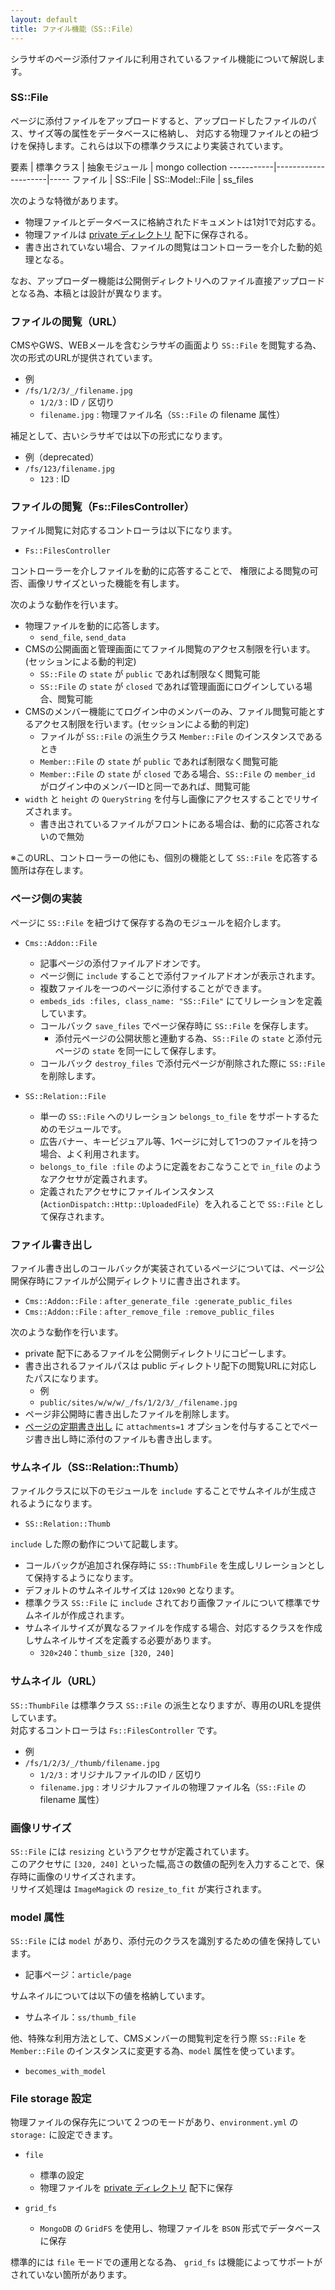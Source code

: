 ```yaml
---
layout: default
title: ファイル機能（SS::File）
---
```


シラサギのページ添付ファイルに利用されているファイル機能について解説します。

### SS::File

ページに添付ファイルをアップロードすると、アップロードしたファイルのパス、サイズ等の属性をデータベースに格納し、
対応する物理ファイルとの紐づけを保持します。これらは以下の標準クラスにより実装されています。

要素 | 標準クラス | 抽象モジュール | mongo collection
-----------|---------------------|-----
ファイル | SS::File  | SS::Model::File | ss_files

次のような特徴があります。

- 物理ファイルとデータベースに格納されたドキュメントは1対1で対応する。
- 物理ファイルは [private ディレクトリ](/devel/directories.html#-private) 配下に保存される。
- 書き出されていない場合、ファイルの閲覧はコントローラーを介した動的処理となる。

なお、アップローダー機能は公開側ディレクトリへのファイル直接アップロードとなる為、本稿とは設計が異なります。

### ファイルの閲覧（URL）

CMSやGWS、WEBメールを含むシラサギの画面より `SS::File` を閲覧する為、次の形式のURLが提供されています。

- 例
- `/fs/1/2/3/_/filename.jpg`
  - `1/2/3` : ID `/` 区切り
  - `filename.jpg` : 物理ファイル名（`SS::File` の filename 属性）

補足として、古いシラサギでは以下の形式になります。

- 例（deprecated）
- `/fs/123/filename.jpg`
  - `123` : ID

### ファイルの閲覧（Fs::FilesController）

ファイル閲覧に対応するコントローラは以下になります。

- `Fs::FilesController`

コントローラーを介しファイルを動的に応答することで、
権限による閲覧の可否、画像リサイズといった機能を有します。

次のような動作を行います。

- 物理ファイルを動的に応答します。
  - `send_file`, `send_data`
- CMSの公開画面と管理画面にてファイル閲覧のアクセス制限を行います。(セッションによる動的判定)
  - `SS::File` の `state` が `public` であれば制限なく閲覧可能
  - `SS::File` の `state` が `closed` であれば管理画面にログインしている場合、閲覧可能
- CMSのメンバー機能にてログイン中のメンバーのみ、ファイル閲覧可能とするアクセス制限を行います。(セッションによる動的判定)
  - ファイルが `SS::File` の派生クラス `Member::File` のインスタンスであるとき
  - `Member::File` の `state` が `public` であれば制限なく閲覧可能
  - `Member::File` の `state` が `closed` である場合、`SS::File` の `member_id` がログイン中のメンバーIDと同一であれば、閲覧可能
- `width` と `height` の `QueryString` を付与し画像にアクセスすることでリサイズされます。
  - 書き出されているファイルがフロントにある場合は、動的に応答されないので無効

※このURL、コントローラーの他にも、個別の機能として `SS::File` を応答する箇所は存在します。

### ページ側の実装

ページに `SS::File` を紐づけて保存する為のモジュールを紹介します。

- `Cms::Addon::File`
  - 記事ページの添付ファイルアドオンです。
  - ページ側に `include` することで添付ファイルアドオンが表示されます。
  - 複数ファイルを一つのページに添付することができます。
  - `embeds_ids :files, class_name: "SS::File"` にてリレーションを定義しています。<br>
  - コールバック `save_files` でページ保存時に `SS::File` を保存します。
    - 添付元ページの公開状態と連動する為、`SS::File` の `state` と添付元ページの `state` を同一にして保存します。
  - コールバック `destroy_files` で添付元ページが削除された際に `SS::File` を削除します。

- `SS::Relation::File`
  - 単一の `SS::File` へのリレーション `belongs_to_file` をサポートするためのモジュールです。
  - 広告バナー、キービジュアル等、1ページに対して1つのファイルを持つ場合、よく利用されます。
  - `belongs_to_file :file` のように定義をおこなうことで `in_file` のようなアクセサが定義されます。
  - 定義されたアクセサにファイルインスタンス　(`ActionDispatch::Http::UploadedFile`）を入れることで `SS::File` として保存されます。

### ファイル書き出し

ファイル書き出しのコールバックが実装されているページについては、ページ公開保存時にファイルが公開ディレクトリに書き出されます。

- `Cms::Addon::File` : `after_generate_file :generate_public_files`
- `Cms::Addon::File` : `after_remove_file :remove_public_files`

次のような動作を行います。

- private 配下にあるファイルを公開側ディレクトリにコピーします。
- 書き出されるファイルパスは public ディレクトリ配下の閲覧URLに対応したパスになります。
  - 例
  - `public/sites/w/w/w/_/fs/1/2/3/_/filename.jpg`
- ページ非公開時に書き出したファイルを削除します。
- [ページの定期書き出し](/settings/cmd.html#cms---コンテンツ管理) に `attachments=1` オプションを付与することでページ書き出し時に添付のファイルも書き出します。

### サムネイル（SS::Relation::Thumb）

ファイルクラスに以下のモジュールを `include` することでサムネイルが生成されるようになります。

- `SS::Relation::Thumb`

`include` した際の動作について記載します。

- コールバックが追加され保存時に `SS::ThumbFile` を生成しリレーションとして保持するようになります。
- デフォルトのサムネイルサイズは `120x90` となります。
- 標準クラス `SS::File` に `include` されており画像ファイルについて標準でサムネイルが作成されます。
- サムネイルサイズが異なるファイルを作成する場合、対応するクラスを作成しサムネイルサイズを定義する必要があります。
  - `320×240`：`thumb_size [320, 240]`

### サムネイル（URL）

`SS::ThumbFile` は標準クラス `SS::File` の派生となりますが、専用のURLを提供しています。<br>
対応するコントローラは `Fs::FilesController` です。

- 例
- `/fs/1/2/3/_/thumb/filename.jpg`
  - `1/2/3` : オリジナルファイルのID `/` 区切り
  - `filename.jpg` : オリジナルファイルの物理ファイル名（`SS::File` の filename 属性）

### 画像リサイズ

`SS::File` には `resizing` というアクセサが定義されています。<br>
このアクセサに `[320, 240]` といった幅,高さの数値の配列を入力することで、保存時に画像のリサイズされます。<br>
リサイズ処理は `ImageMagick` の `resize_to_fit` が実行されます。

### model 属性

`SS::File` には `model` があり、添付元のクラスを識別するための値を保持しています。

- 記事ページ：`article/page`

サムネイルについては以下の値を格納しています。

- サムネイル：`ss/thumb_file`

他、特殊な利用方法として、CMSメンバーの閲覧判定を行う際 `SS::File` を `Member::File` のインスタンスに変更する為、`model` 属性を使っています。

- `becomes_with_model`

### File storage 設定

物理ファイルの保存先について２つのモードがあり、`environment.yml` の `storage:` に設定できます。

- `file`
  - 標準の設定
  - 物理ファイルを [private ディレクトリ](/devel/directories.html#-private) 配下に保存

- `grid_fs`
  - `MongoDB` の `GridFS` を使用し、物理ファイルを `BSON` 形式でデータベースに保存

標準的には `file` モードでの運用となる為、 `grid_fs` は機能によってサポートがされていない箇所があります。
